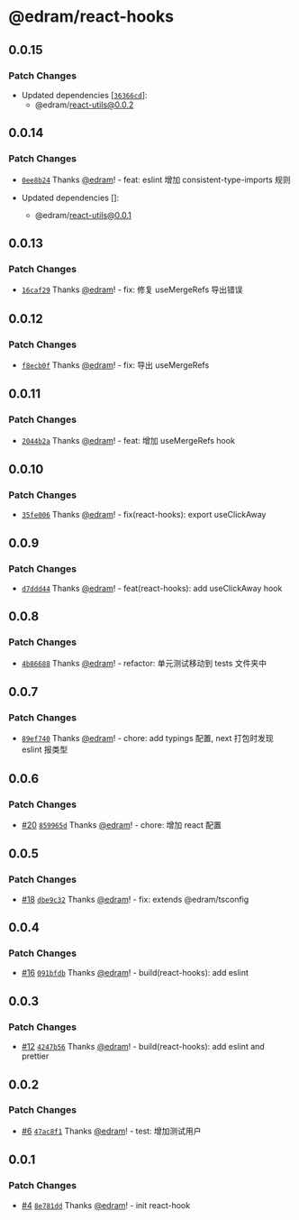 # @edram/react-hooks

## 0.0.15

### Patch Changes

- Updated dependencies [[`36366cd`](https://github.com/edram/packages/commit/36366cdc64d12c5e0484f57bafe081c71ec624df)]:
  - @edram/react-utils@0.0.2

## 0.0.14

### Patch Changes

- [`0ee8b24`](https://github.com/edram/packages/commit/0ee8b24493492a6cbbd108855c0944129762bc7a) Thanks [@edram](https://github.com/edram)! - feat: eslint 增加 consistent-type-imports 规则

- Updated dependencies []:
  - @edram/react-utils@0.0.1

## 0.0.13

### Patch Changes

- [`16caf29`](https://github.com/edram/packages/commit/16caf29b448982505bfe7252153e6e1d35a4ee18) Thanks [@edram](https://github.com/edram)! - fix: 修复 useMergeRefs 导出错误

## 0.0.12

### Patch Changes

- [`f8ecb0f`](https://github.com/edram/packages/commit/f8ecb0facee29c4e114515ee4fc22467917af027) Thanks [@edram](https://github.com/edram)! - fix: 导出 useMergeRefs

## 0.0.11

### Patch Changes

- [`2044b2a`](https://github.com/edram/packages/commit/2044b2a685dbea1c7a10dbeb5bb3b8b16247e8b3) Thanks [@edram](https://github.com/edram)! - feat: 增加 useMergeRefs hook

## 0.0.10

### Patch Changes

- [`35fe006`](https://github.com/edram/packages/commit/35fe006c9340fe1a5f9246a4f14a1c2b788c9aac) Thanks [@edram](https://github.com/edram)! - fix(react-hooks): export useClickAway

## 0.0.9

### Patch Changes

- [`d7ddd44`](https://github.com/edram/packages/commit/d7ddd44b4dc187d81b9d54d690b1f221c3ccc2ec) Thanks [@edram](https://github.com/edram)! - feat(react-hooks): add useClickAway hook

## 0.0.8

### Patch Changes

- [`4b86688`](https://github.com/edram/packages/commit/4b8668882c63016df6ce6ebf4e22638a600ec6d2) Thanks [@edram](https://github.com/edram)! - refactor: 单元测试移动到 tests 文件夹中

## 0.0.7

### Patch Changes

- [`89ef740`](https://github.com/edram/packages/commit/89ef7402a85e9d49812061b40577c577d535355b) Thanks [@edram](https://github.com/edram)! - chore: add typings 配置, next 打包时发现 eslint 报类型

## 0.0.6

### Patch Changes

- [#20](https://github.com/edram/packages/pull/20) [`859965d`](https://github.com/edram/packages/commit/859965db68f765ac8525050e3c004376cd8dc306) Thanks [@edram](https://github.com/edram)! - chore: 增加 react 配置

## 0.0.5

### Patch Changes

- [#18](https://github.com/edram/packages/pull/18) [`dbe9c32`](https://github.com/edram/packages/commit/dbe9c3298de101d4bb7226edc7c8351efe766855) Thanks [@edram](https://github.com/edram)! - fix: extends @edram/tsconfig

## 0.0.4

### Patch Changes

- [#16](https://github.com/edram/packages/pull/16) [`091bfdb`](https://github.com/edram/packages/commit/091bfdb6bd3da59f393570047dc593e4a1f7bf09) Thanks [@edram](https://github.com/edram)! - build(react-hooks): add eslint

## 0.0.3

### Patch Changes

- [#12](https://github.com/edram/packages/pull/12) [`4247b56`](https://github.com/edram/packages/commit/4247b569e6fdeab178bd2d14f35a978ba121681a) Thanks [@edram](https://github.com/edram)! - build(react-hooks): add eslint and prettier

## 0.0.2

### Patch Changes

- [#6](https://github.com/edram/packages/pull/6) [`47ac8f1`](https://github.com/edram/packages/commit/47ac8f17159c38c6d1663d8a6510b7ab51dd4f49) Thanks [@edram](https://github.com/edram)! - test: 增加测试用户

## 0.0.1

### Patch Changes

- [#4](https://github.com/edram/packages/pull/4) [`8e781dd`](https://github.com/edram/packages/commit/8e781dd01b3c6bf29620a65a52a104855d8b0f0d) Thanks [@edram](https://github.com/edram)! - init react-hook
